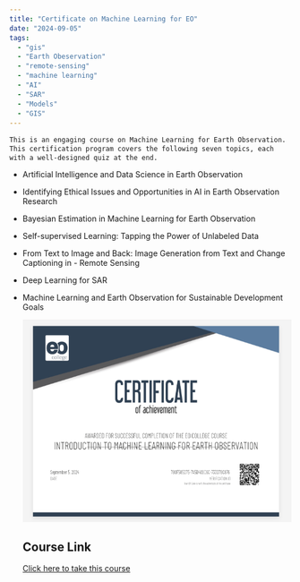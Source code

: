 ```yaml
---
title: "Certificate on Machine Learning for EO"
date: "2024-09-05" 
tags:
  - "gis"
  - "Earth Obeservation"
  - "remote-sensing"
  - "machine learning"
  - "AI"
  - "SAR"
  - "Models"
  - "GIS"
---
```

    This is an engaging course on Machine Learning for Earth Observation. This certification program covers the following seven topics, each with a well-designed quiz at the end.

- Artificial Intelligence and Data Science in Earth Observation
- Identifying Ethical Issues and Opportunities in AI in Earth Observation Research
- Bayesian Estimation in Machine Learning for Earth Observation
- Self-supervised Learning: Tapping the Power of Unlabeled Data
- From Text to Image and Back: Image Generation from Text and Change Captioning in -   Remote Sensing
- Deep Learning for SAR
- Machine Learning and Earth Observation for Sustainable Development Goals


  ![Introduction to Machine Learning for EO](../images/certificate.png)

  ## Course Link
  
  [Click here to take this course](https://eo-college.org/courses/introduction-to-machine-learning-for-earth-observation)